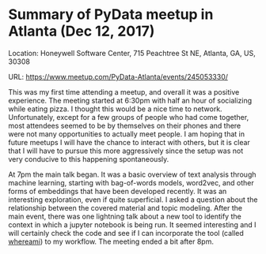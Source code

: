 # Summary of PyData meetup in Atlanta (Dec 12, 2017)

Location: Honeywell Software Center, 715 Peachtree St NE, Atlanta, GA, US, 30308

URL: https://www.meetup.com/PyData-Atlanta/events/245053330/

This was my first time attending a meetup, and overall it was a positive experience. The meeting started at 6:30pm with half an hour of socializing while eating pizza. I thought this would be a nice time to network. Unfortunately, except for a few groups of people who had come together, most attendees seemed to be by themselves on their phones and there were not many opportunities to actually meet people. I am hoping that in future meetups I will have the chance to interact with others, but it is clear that I will have to pursue this more aggressively since the setup was not very conducive to this happening spontaneously.

At 7pm the main talk began. It was a basic overview of text analysis through machine learning, starting with bag-of-words models, word2vec, and other forms of embeddings that have been developed recently. It was an interesting exploration, even if quite superficial. I asked a question about the relationship between the covered material and topic modeling. After the main event, there was one lightning talk about a new tool to identify the context in which a jupyter notebook is being run. It seemed interesting and I will certainly check the code and see if I can incorporate the tool (called [whereami](https://github.com/tonyfast/whereami)) to my workflow. The meeting ended a bit after 8pm. 
